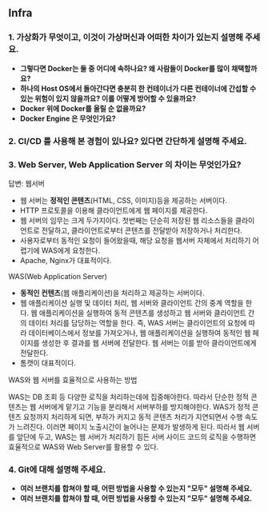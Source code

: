 ## Infra

### **1. 가상화가 무엇이고, 이것이 가상머신과 어떠한 차이가 있는지 설명해 주세요.**

- **그렇다면 Docker는 둘 중 어디에 속하나요? 왜 사람들이 Docker를 많이 채택할까요?**
- **하나의 Host OS에서 돌아간다면 충분히 한 컨테이너가 다른 컨테이너에 간섭할 수 있는 위험이 있지 않을까요? 이를 어떻게 방어할 수 있을까요?**
- **Docker 위에 Docker를 올릴 순 없을까요?**
- **Docker Engine 은 무엇인가요?**

### **2. CI/CD 를 사용해 본 경험이 있나요? 있다면 간단하게 설명해 주세요.**

### **3. Web Server, Web Application Server 의 차이는 무엇인가요?**

  답변:
  웹서버
    
  - 웹 서버는 **정적인 콘텐츠**(HTML, CSS, 이미지)등을 제공하는 서버이다.
  - HTTP 프로토콜을 이용해 클라이언트에게 웹 페이지를 제공한다.
  - 웹 서버의 임무는 크게 두가지이다. 첫번째는 단순히 저장된 웹 리소스들을 클라이언트로 전달하고, 클라이언트로부터 콘텐츠를 전달받아 저장하거나 처리한다.
  - 사용자로부터 동적인 요청이 들어왔을때, 해당 요청을 웹서버 자체에서 처리하기 어렵기에 WAS에게 요청한다.
  - Apache, Nginx가 대표적이다.

  WAS(Web Application Server)
  - **동적인 컨텐츠**(웹 애플리케이션)을 처리하고 제공하는 서버이다.
  - 웹 애플리케이션 실행 및 데이터 처리, 웹 서버와 클라이언트 간의 중계 역할을 한다. 웹 애플리케이션을 실행하여 동적 콘텐츠를 생성하고 웹 서버와 클라이언트 간의 데이터 처리를 담당하는 역할을 한다. 즉, WAS 서버는 클라이언트의 요청에 따라 데이터베이스에서 정보를 가져오거나, 웹 애플리케이션을 실행하여 동적인 웹 페이지를 생성한 후 결과를 웹 서버에 전달한다. 웹 서버는 이를 받아 클라이언트에게 전달한다.
  - 톰캣이 대표적이다.



  WAS와 웹 서버를 효율적으로 사용하는 방법
      
   WAS는 DB 조회 등 다양한 로직을 처리하는데에 집중해야한다. 따라서 단순한 정적 콘텐츠는 웹 서버에게 맡기고 기능을 분리해서 서버부하를 방지해야한다.
   WAS가 정적 콘텐츠 요청까지 처리하게 되면, 부하가 커지고 동적 콘텐츠 처리가 지연되면서 수행 속도가 느려진다. 이러면 페이지 노출시간이 늘어나는 문제가 발생하게 된다.
     따라서 웹 서버를 앞단에 두고, WAS는 웹 서버가 처리하기 힘든 서버 사이드 코드의 로직을 수행하면 효율적으로 WAS와 Web Server를 활용할 수 있다.


### 4. Git에 대해 설명해 주세요.

- **여러 브랜치를 합쳐야 할 때, 어떤 방법을 사용할 수 있는지 "모두" 설명해 주세요.**
- **여러 브랜치를 합쳐야 할 때, 어떤 방법을 사용할 수 있는지 "모두" 설명해 주세요.**
